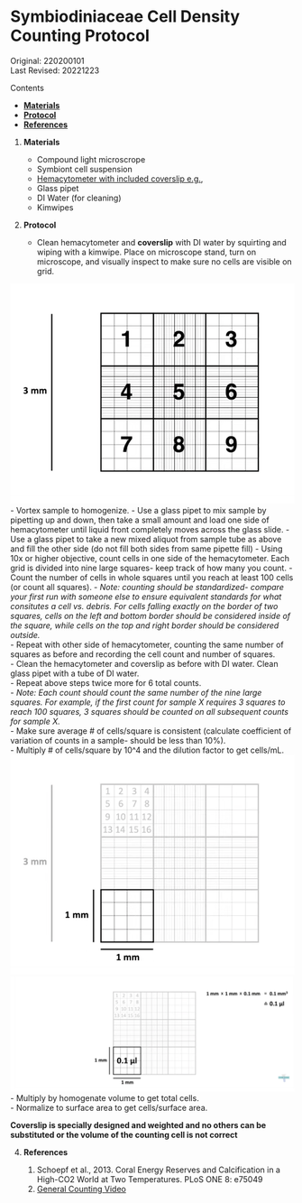 
# Symbiodiniaceae Cell Density Counting Protocol

Original: 220200101   
Last Revised: 20221223

Contents  
- [**Materials**](#Materials)    
- [**Protocol**](#Protocol)  
- [**References**](#References)  
 
1. <a name="Materials"></a> **Materials**
    - 	Compound light microscrope
    -  Symbiont cell suspension
    - 	[Hemacytometer with included coverslip e.g.,](https://www.daigger.com/hemacytometers-with-cover-glass?q=EF16034F&gclid=Cj0KCQiAwJWdBhCYARIsAJc4idDEQu9nr_keJ5qXj8kIBKcP5V8v8faQvGJBsRivGAae1m-b9DiVL0gaAjMvEALw_wcB)
    - 	Glass pipet
    - 	DI Water (for cleaning)
    -  Kimwipes

2. <a name="Protocol"></a> **Protocol**
	- Clean hemacytometer and **coverslip** with DI water by squirting and wiping with a kimwipe. Place on microscope stand, turn on microscope, and visually inspect to make sure no cells are visible on grid.

![Clean Slide 9 Squares](images/hema1.png)
	- Vortex sample to homogenize.
	- Use a glass pipet to mix sample by pipetting up and down, then take a small amount and load one side of hemacytometer until liquid front completely moves across the glass slide. 
	- Use a glass pipet to take a new mixed aliquot from sample tube as above and fill the other side (do not fill both sides from same pipette fill)
	- Using 10x or higher objective, count cells in one side of the hemacytometer. Each grid is divided into nine large squares- keep track of how many you count. 
	- Count the number of cells in whole squares until you reach at least 100 cells (or count all squares). 
	- *Note: counting should be standardized- compare your first run with someone else to ensure equivalent standards for what consitutes a cell vs. debris. For cells falling exactly on the border of two squares, cells on the left and bottom border should be considered inside of the square, while cells on the top and right border should be considered outside.*   
	- Repeat with other side of hemacytometer, counting the same number of squares as before and recording the cell count and number of squares.  
	- Clean the hemacytometer and coverslip as before with DI water. Clean glass pipet with a tube of DI water.  
	- Repeat above steps twice more for 6 total counts.   
	- *Note: Each count should count the same number of the nine large squares. For example, if the first count for sample X requires 3 squares to reach 100 squares, 3 squares should be counted on all subsequent counts for sample X.*  
	- Make sure average # of cells/square is consistent (calculate coefficient of variation of counts in a sample- should be less than 10%).  
	- Multiply # of cells/square by 10^4 and the dilution factor to get cells/mL.  
	![Square Size](images/hema2.png)  
	![Square Volume](images/hema5.png)  
	- Multiply by homogenate volume to get total cells.  
	- Normalize to surface area to get cells/surface area.  

**Coverslip is specially designed and weighted and no others can be substituted or the volume of the counting cell is not correct**

4. <a name="References"></a> **References**

    1.  Schoepf et al., 2013. Coral Energy Reserves and Calcification in a High-CO2 World at Two Temperatures. PLoS ONE 8:
    	e75049
    2. [General Counting Video](https://www.youtube.com/watch?v=rR1ov4VEJXQ)
